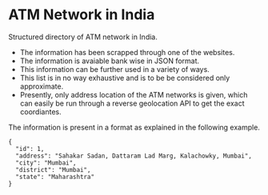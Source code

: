 # ATM Network in India

Structured directory of ATM network in India. 

* The information has been scrapped through one of the websites. 
* The information is avaiable bank wise in JSON format. 
* This information can be further used in a variety of ways.
* This list is in no way exhaustive and is to be be considered only approximate. 
* Presently, only address location of the ATM networks is given, which can easily be run through a reverse geolocation API to get the exact coordiantes. 


The information is present in a format as explained in the following example. 

```
{
  "id": 1,
  "address": "Sahakar Sadan, Dattaram Lad Marg, Kalachowky, Mumbai",
  "city": "Mumbai",
  "district": "Mumbai",
  "state": "Maharashtra"
}
```

